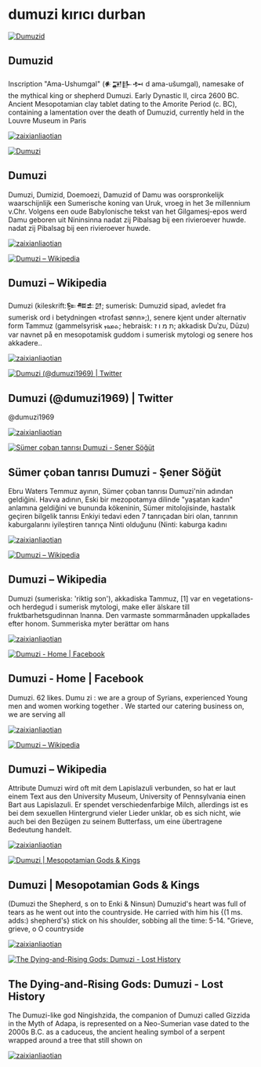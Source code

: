 # dumuzi kırıcı durban
<a href="https://mnn.zoosnet.net/LR/Chatpre.aspx?id=MNN94995150&p=https://topgrinding.com/" target="_blank">![Dumuzid](https://github.com/technlg/images/blob/main/21.jpg)</a>
## Dumuzid
Inscription "Ama-Ushumgal" (𒀭𒂼𒃲𒁔 d ama-ušumgal), namesake of the mythical king or shepherd Dumuzi. Early Dynastic II, circa 2600 BC. Ancient Mesopotamian clay tablet dating to the Amorite Period (c. BC), containing a lamentation over the death of Dumuzid, currently held in the Louvre Museum in Paris
<a href="https://mnn.zoosnet.net/LR/Chatpre.aspx?id=MNN94995150&p=https://topgrinding.com/" target="_blank"><img src="https://github.com/technlg/images/raw/main/chat11.jpg" alt="zaixianliaotian"/></a><a href="//whatsapp.shibangsoft.com/WhatsApp.php" ><img src="https://github.com/technlg/images/raw/main/chat11.png" alt=""></a>
<a href="https://mnn.zoosnet.net/LR/Chatpre.aspx?id=MNN94995150&p=https://topgrinding.com/" target="_blank">![Dumuzi](https://github.com/technlg/images/blob/main/37.jpg)</a>
## Dumuzi
Dumuzi, Dumizid, Doemoezi, Damuzid of Damu was oorspronkelijk waarschijnlijk een Sumerische koning van Uruk, vroeg in het 3e millennium v.Chr. Volgens een oude Babylonische tekst van het Gilgamesj-epos werd Damu geboren uit Nininsinna nadat zij Pibalsag bij een rivieroever huwde. nadat zij Pibalsag bij een rivieroever huwde.
<a href="https://mnn.zoosnet.net/LR/Chatpre.aspx?id=MNN94995150&p=https://topgrinding.com/" target="_blank"><img src="https://github.com/technlg/images/raw/main/chat11.jpg" alt="zaixianliaotian"/></a><a href="//whatsapp.shibangsoft.com/WhatsApp.php" ><img src="https://github.com/technlg/images/raw/main/chat11.png" alt=""></a>
<a href="https://mnn.zoosnet.net/LR/Chatpre.aspx?id=MNN94995150&p=https://topgrinding.com/" target="_blank">![Dumuzi – Wikipedia](https://github.com/technlg/images/blob/main/2.jpg)</a>
## Dumuzi – Wikipedia
Dumuzi (kileskrift:𒌉𒍣𒉺𒇻; sumerisk: Dumuzid sipad, avledet fra sumerisk ord i betydningen «trofast sønn»;), senere kjent under alternativ form Tammuz (gammelsyrisk ܬܡܘܙ; hebraisk: ת מ ו ז; akkadisk Duʾzu, Dūzu) var navnet på en mesopotamisk guddom i sumerisk mytologi og senere hos akkadere..
<a href="https://mnn.zoosnet.net/LR/Chatpre.aspx?id=MNN94995150&p=https://topgrinding.com/" target="_blank"><img src="https://github.com/technlg/images/raw/main/chat11.jpg" alt="zaixianliaotian"/></a><a href="//whatsapp.shibangsoft.com/WhatsApp.php" ><img src="https://github.com/technlg/images/raw/main/chat11.png" alt=""></a>
<a href="https://mnn.zoosnet.net/LR/Chatpre.aspx?id=MNN94995150&p=https://topgrinding.com/" target="_blank">![Dumuzi (@dumuzi1969) | Twitter](https://github.com/technlg/images/blob/main/7.jpg)</a>
## Dumuzi (@dumuzi1969) | Twitter
@dumuzi1969
<a href="https://mnn.zoosnet.net/LR/Chatpre.aspx?id=MNN94995150&p=https://topgrinding.com/" target="_blank"><img src="https://github.com/technlg/images/raw/main/chat11.jpg" alt="zaixianliaotian"/></a><a href="//whatsapp.shibangsoft.com/WhatsApp.php" ><img src="https://github.com/technlg/images/raw/main/chat11.png" alt=""></a>
<a href="https://mnn.zoosnet.net/LR/Chatpre.aspx?id=MNN94995150&p=https://topgrinding.com/" target="_blank">![Sümer çoban tanrısı Dumuzi - Şener Söğüt](https://github.com/technlg/images/blob/main/22.jpg)</a>
## Sümer çoban tanrısı Dumuzi - Şener Söğüt
Ebru Waters Temmuz ayının, Sümer çoban tanrısı Dumuzi'nin adından geldiğini. Havva adının, Eski bir mezopotamya dilinde "yaşatan kadın" anlamına geldiğini ve bununda kökeninin, Sümer mitolojisinde, hastalık geçiren bilgelik tanrısı Enkiyi tedavi eden 7 tanrıçadan biri olan, tanrının kaburgalarını iyileştiren tanrıça Ninti olduğunu (Ninti: kaburga kadını 
<a href="https://mnn.zoosnet.net/LR/Chatpre.aspx?id=MNN94995150&p=https://topgrinding.com/" target="_blank"><img src="https://github.com/technlg/images/raw/main/chat11.jpg" alt="zaixianliaotian"/></a><a href="//whatsapp.shibangsoft.com/WhatsApp.php" ><img src="https://github.com/technlg/images/raw/main/chat11.png" alt=""></a>
<a href="https://mnn.zoosnet.net/LR/Chatpre.aspx?id=MNN94995150&p=https://topgrinding.com/" target="_blank">![Dumuzi – Wikipedia](https://github.com/technlg/images/blob/main/12.jpg)</a>
## Dumuzi – Wikipedia
Dumuzi (sumeriska: 'riktig son'), akkadiska Tammuz, [1] var en vegetations- och herdegud i sumerisk mytologi, make eller älskare till fruktbarhetsgudinnan Inanna. Den varmaste sommarmånaden uppkallades efter honom. Summeriska myter berättar om hans 
<a href="https://mnn.zoosnet.net/LR/Chatpre.aspx?id=MNN94995150&p=https://topgrinding.com/" target="_blank"><img src="https://github.com/technlg/images/raw/main/chat11.jpg" alt="zaixianliaotian"/></a><a href="//whatsapp.shibangsoft.com/WhatsApp.php" ><img src="https://github.com/technlg/images/raw/main/chat11.png" alt=""></a>
<a href="https://mnn.zoosnet.net/LR/Chatpre.aspx?id=MNN94995150&p=https://topgrinding.com/" target="_blank">![Dumuzi - Home | Facebook](https://github.com/technlg/images/blob/main/40.jpg)</a>
## Dumuzi - Home | Facebook
Dumuzi. 62 likes. Dumu zi : we are a group of Syrians, experienced Young men and women working together . We started our catering business on, we are serving all
<a href="https://mnn.zoosnet.net/LR/Chatpre.aspx?id=MNN94995150&p=https://topgrinding.com/" target="_blank"><img src="https://github.com/technlg/images/raw/main/chat11.jpg" alt="zaixianliaotian"/></a><a href="//whatsapp.shibangsoft.com/WhatsApp.php" ><img src="https://github.com/technlg/images/raw/main/chat11.png" alt=""></a>
<a href="https://mnn.zoosnet.net/LR/Chatpre.aspx?id=MNN94995150&p=https://topgrinding.com/" target="_blank">![Dumuzi – Wikipedia](https://github.com/technlg/images/blob/main/53.jpg)</a>
## Dumuzi – Wikipedia
Attribute Dumuzi wird oft mit dem Lapislazuli verbunden, so hat er laut einem Text aus den University Museum, University of Pennsylvania einen Bart aus Lapislazuli. Er spendet verschiedenfarbige Milch, allerdings ist es bei dem sexuellen Hintergrund vieler Lieder unklar, ob es sich nicht, wie auch bei den Bezügen zu seinem Butterfass, um eine übertragene Bedeutung handelt.
<a href="https://mnn.zoosnet.net/LR/Chatpre.aspx?id=MNN94995150&p=https://topgrinding.com/" target="_blank"><img src="https://github.com/technlg/images/raw/main/chat11.jpg" alt="zaixianliaotian"/></a><a href="//whatsapp.shibangsoft.com/WhatsApp.php" ><img src="https://github.com/technlg/images/raw/main/chat11.png" alt=""></a>
<a href="https://mnn.zoosnet.net/LR/Chatpre.aspx?id=MNN94995150&p=https://topgrinding.com/" target="_blank">![Dumuzi | Mesopotamian Gods & Kings](https://github.com/technlg/images/blob/main/24.jpg)</a>
## Dumuzi | Mesopotamian Gods & Kings
(Dumuzi the Shepherd, s on to Enki & Ninsun) Dumuzid's heart was full of tears as he went out into the countryside. He carried with him his {(1 ms. adds:) shepherd's} stick on his shoulder, sobbing all the time: 5-14. "Grieve, grieve, o O countryside 
<a href="https://mnn.zoosnet.net/LR/Chatpre.aspx?id=MNN94995150&p=https://topgrinding.com/" target="_blank"><img src="https://github.com/technlg/images/raw/main/chat11.jpg" alt="zaixianliaotian"/></a><a href="//whatsapp.shibangsoft.com/WhatsApp.php" ><img src="https://github.com/technlg/images/raw/main/chat11.png" alt=""></a>
<a href="https://mnn.zoosnet.net/LR/Chatpre.aspx?id=MNN94995150&p=https://topgrinding.com/" target="_blank">![The Dying-and-Rising Gods: Dumuzi - Lost History](https://github.com/technlg/images/blob/main/59.jpg)</a>
## The Dying-and-Rising Gods: Dumuzi - Lost History
The Dumuzi-like god Ningishzida, the companion of Dumuzi called Gizzida in the Myth of Adapa, is represented on a Neo-Sumerian vase dated to the 2000s B.C. as a caduceus, the ancient healing symbol of a serpent wrapped around a tree that still shown on
<a href="https://mnn.zoosnet.net/LR/Chatpre.aspx?id=MNN94995150&p=https://topgrinding.com/" target="_blank"><img src="https://github.com/technlg/images/raw/main/chat11.jpg" alt="zaixianliaotian"/></a><a href="//whatsapp.shibangsoft.com/WhatsApp.php" ><img src="https://github.com/technlg/images/raw/main/chat11.png" alt=""></a>
